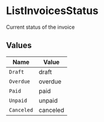 # ListInvoicesStatus

Current status of the invoice


## Values

| Name       | Value      |
| ---------- | ---------- |
| `Draft`    | draft      |
| `Overdue`  | overdue    |
| `Paid`     | paid       |
| `Unpaid`   | unpaid     |
| `Canceled` | canceled   |